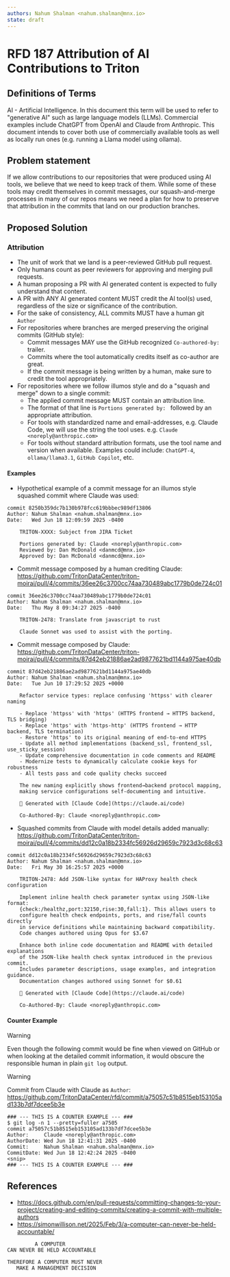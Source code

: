 ```yaml
---
authors: Nahum Shalman <nahum.shalman@mnx.io>
state: draft
---
```


# RFD 187 Attribution of AI Contributions to Triton

## Definitions of Terms

AI - Artificial Intelligence. In this document this term will be used to refer to "generative AI" such
as large language models (LLMs). Commercial examples include ChatGPT from OpenAI and Claude from Anthropic.
This document intends to cover both use of commercially available tools as well as locally run ones (e.g.
running a Llama model using ollama).

## Problem statement

If we allow contributions to our repositories that were produced using AI tools, we believe
that we need to keep track of them. While some of these tools may credit themselves in commit
messages, our squash-and-merge processes in many of our repos means we need a plan for how
to preserve that attribution in the commits that land on our production branches.

## Proposed Solution

### Attribution

- The unit of work that we land is a peer-reviewed GitHub pull request.
- Only humans count as peer reviewers for approving and merging pull requests.
- A human proposing a PR with AI generated content is expected to fully understand that content.
- A PR with ANY AI generated content MUST credit the AI tool(s) used, regardless of the size or significance of the contribution.
- For the sake of consistency, ALL commits MUST have a human git `Author`
- For repositories where branches are merged preserving the original commits (GitHub style):
  - Commit messages MAY use the GitHub recognized `Co-authored-by: ` trailer.
  - Commits where the tool automatically credits itself as co-author are great.
  - If the commit message is being written by a human, make sure to credit the tool appropriately. 
- For repositories where we follow illumos style and do a "squash and merge" down to a single commit:
  - The applied commit message MUST contain an attribution line.
  - The format of that line is `Portions generated by: ` followed by an appropriate attribution.
  - For tools with standardized name and email-addresses, e.g. Claude Code, we will use the string the tool uses.
    e.g. `Claude <noreply@anthropic.com>`
  - For tools without standard attribution formats, use the tool name and version when available.
    Examples could include: `ChatGPT-4`,  `ollama/llama3.1`, `GitHub Copilot`, etc.

#### Examples

- Hypothetical example of a commit message for an illumos style squashed commit where Claude was used:

```
commit 8250b359dc7b130b978fcc619bbbec989df13806
Author: Nahum Shalman <nahum.shalman@mnx.io>
Date:   Wed Jun 18 12:09:59 2025 -0400

    TRITON-XXXX: Subject from JIRA Ticket

    Portions generated by: Claude <noreply@anthropic.com>
    Reviewed by: Dan McDonald <danmcd@mnx.io>
    Approved by: Dan McDonald <danmcd@mnx.io>
```

- Commit message composed by a human crediting Claude: https://github.com/TritonDataCenter/triton-moirai/pull/4/commits/36ee26c3700cc74aa730489abc1779b0de724c01
```
commit 36ee26c3700cc74aa730489abc1779b0de724c01
Author: Nahum Shalman <nahum.shalman@mnx.io>
Date:   Thu May 8 09:34:27 2025 -0400

    TRITON-2478: Translate from javascript to rust

    Claude Sonnet was used to assist with the porting.
```

- Commit message composed by Claude: https://github.com/TritonDataCenter/triton-moirai/pull/4/commits/87d42eb21886ae2ad9877621bd1144a975ae40db
```
commit 87d42eb21886ae2ad9877621bd1144a975ae40db
Author: Nahum Shalman <nahum.shalman@mnx.io>
Date:   Tue Jun 10 17:29:52 2025 +0000

    Refactor service types: replace confusing 'httpss' with clearer naming

    - Replace 'httpss' with 'https' (HTTPS frontend → HTTPS backend, TLS bridging)
    - Replace 'https' with 'https-http' (HTTPS frontend → HTTP backend, TLS termination)
    - Restore 'https' to its original meaning of end-to-end HTTPS
    - Update all method implementations (backend_ssl, frontend_ssl, use_sticky_session)
    - Update comprehensive documentation in code comments and README
    - Modernize tests to dynamically calculate cookie keys for robustness
    - All tests pass and code quality checks succeed

    The new naming explicitly shows frontend→backend protocol mapping,
    making service configurations self-documenting and intuitive.

    🤖 Generated with [Claude Code](https://claude.ai/code)

    Co-Authored-By: Claude <noreply@anthropic.com>
```

- Squashed commits from Claude with model details added manually: https://github.com/TritonDataCenter/triton-moirai/pull/4/commits/dd12c0a18b2334fc56926d29659c7923d3c68c63
```
commit dd12c0a18b2334fc56926d29659c7923d3c68c63
Author: Nahum Shalman <nahum.shalman@mnx.io>
Date:   Fri May 30 16:25:57 2025 +0000

    TRITON-2478: Add JSON-like syntax for HAProxy health check configuration

    Implement inline health check parameter syntax using JSON-like format:
    {check:/healthz,port:32150,rise:30,fall:1}. This allows users to
    configure health check endpoints, ports, and rise/fall counts directly
    in service definitions while maintaining backward compatibility.
    Code changes authored using Opus for $3.67

    Enhance both inline code documentation and README with detailed explanations
    of the JSON-like health check syntax introduced in the previous commit.
    Includes parameter descriptions, usage examples, and integration guidance.
    Documentation changes authored using Sonnet for $0.61

    🤖 Generated with [Claude Code](https://claude.ai/code)

    Co-Authored-By: Claude <noreply@anthropic.com>
```

#### Counter Example

> [!WARNING]
Even though the following commit would be fine when viewed on GitHub or when looking at the detailed commit information,
it would obscure the responsible human in plain `git log` output.

> [!WARNING]
Commit from Claude with Claude as `Author`: https://github.com/TritonDataCenter/rfd/commit/a75057c51b8515eb153105ad133b7df7dcee5b3e
```
### --- THIS IS A COUNTER EXAMPLE --- ###
$ git log -n 1 --pretty=fuller a7505
commit a75057c51b8515eb153105ad133b7df7dcee5b3e
Author:     Claude <noreply@anthropic.com>
AuthorDate: Wed Jun 18 12:41:31 2025 -0400
Commit:     Nahum Shalman <nahum.shalman@mnx.io>
CommitDate: Wed Jun 18 12:42:24 2025 -0400
<snip>
### --- THIS IS A COUNTER EXAMPLE --- ###
```

## References

- https://docs.github.com/en/pull-requests/committing-changes-to-your-project/creating-and-editing-commits/creating-a-commit-with-multiple-authors
- https://simonwillison.net/2025/Feb/3/a-computer-can-never-be-held-accountable/
```
         A COMPUTER
CAN NEVER BE HELD ACCOUNTABLE

THEREFORE A COMPUTER MUST NEVER
   MAKE A MANAGEMENT DECISION
```

